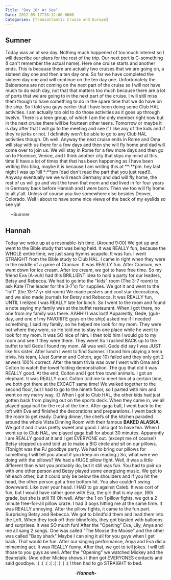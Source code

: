 ```yaml
---
Title: "Day 18: At Sea"
Date: 2012-05-17T18:12:00-0600
Categories: [Transatlantic Cruise and Europe]
---
```


## Sumner

Today was an at sea day. Nothing much happened of too much interest so I
will describe our plans for the rest of the trip. Our next port is
C-something (I can't remember the actual name). Here one cruise starts
and another ends. This is because there are actually two cruises that we
are going on, a sixteen day one and then a ten day one. So far we have
completed the sixteen day one and will continue on the ten day one.
Unfortunately the Baldersons are not coming on the next part of the
cruise so I will not have much to do each day, not that that matters too
much because there are a lot of ports that we are going to in the next
part of the cruise. I will still miss them though to have something to
do in the spare time that we do have on the ship. So I told you guys
earlier that I have been doing some Club HAL activities. I am actually
too old to do those activities as it goes up through twelve. There is a
teen group, of which I am the only member right now but in the next
cruise there will be fourteen other teens. Tomorrow or maybe it is day
after that I will go to the meeting and see if I like any of the kids
and if they're jerks or not. I definitely won't be able to go to any
Club HAL activities though. Oh well. Anyway the next cruise ends in Rome
and Oma will stay with us there for a few days and then she will fly
home and dad will come over to join us. We will stay in Rome for a few
more days and then go on to Florence, Venice, and I think another city
that slips my mind at this time (I have a lot of times that that has
been happening as I have been writing this blog, maybe it is because I
am writing this at **:**pm. hey last night I was up 'till \*:\*\*pm
[dad don't read the part that you just read]). Anyway eventually we we
will reach Germany and dad will fly home, the rest of us will go and
visit the town that mom and dad lived in for four years in Germany back
before Hannah and I were born. Then we too will fly home to all y'all.
Unless of course you live somewhere else besides Denver, Colorado. Well
I about to have some nice views of the back of my eyelids so see ya!

    \~Sumner

## Hannah

Today we woke up at a resonable-ish time. (Around 9:00) We got up and
went to the Bible study that was being held. It was REALLY fun, because
the WHOLE entire time, we just sang hymns acapelo. It was fun. I went
STRAIGHT from the Bible study to Club HAL. I came in right when they
were in the middle of a game of Cranium. It was REALLY fun. After
Cranium, we went down for ice cream. After ice cream, we got to have
free time. So my friend Eva (A-vuh) had this BRILLIENT idea to hold a
party for our leaders, Betsy and Rebecca. We had to go into the "kids"
room (The 3-7 room) to ask Kate (The leader for the 3-7's) for supplies.
We got it and went to the "loft" (the 13-17 yr old room) We made posters
and cool star decorations, and we also made journals for Betsy and
Rebecca. It was REALLY fun, UNTIL I relized I was REALLY late for lunch.
So I went to the room and found a note saying my family was at the
buffet restaurant. When I got there, no one from my family was there.
AAHH!! I was lost! Apparently, Gede, (guh-day, and one of my FAVORITE
guys on the ship) asked me if I needed something, I said my family, so
he helped me look for my mom. They were not where they were, so He told
me to stay in one place while he went to look for my mom. It was SO nice
of him. I then told him I would go to my room and see if they were
there. They were! So I rushed BACK up to the buffet to tell Gede I found
my mom. All was well. Gede did say I was JUST like his sister. After
lunch I went to find Sumner. I found him playing a tema trivia. his
team, (Just Sumner and Colton, age 10) failed and they only got 2 anwers
100% correct. After the team trivia was over I went with Oma and Colton
to watch the towel folding demonstration. The guy that did it was REALLY
good. At the end, Colton and I got free towel animals. I got an
elephant. It was REALLY cool. Colton told me to meet him at a certain
time, we both got there at the EXCACT same time! We walked together to
the second floor, but I had to go to the nineth floor, so I parted with
him and went on my merry way. :D When I got to Club HAL, the other kids
had just gotten back from playing out on the sports deck. When they came
in, we all played gaga ball for the rest of the time. After gaga ball, I
went back to the loft with Eva and finished the decorations and
preparations. I went back to the room to get ready. During dinner, the
chefs of the kitchen paraded around the whole Vista Dinning Room with
their famous **BAKED ALASKA**. We got it and it was pretty sweet and
good. I also got to have tea. When I went up to Club HAL, we played gaga
ball for about 30 minutes. Apparently I am REALLY good at it and I get
EVERYONE out. (except me of course!) Betsy stopped us and told us to
make a BIG circle and sit on our pillows. (Tonight was the PJ goodbye
party. We had to bring our pillows for something I will tell you about
if you keep on reading.) So, what were we doing with the pillows? We had
a HUGE pillow fight. Well, it was a little different than what you
probably do, but it still was fun. You had to pair up with one other
person and Betsy played some energizing music. We got to hit each other,
but it could only be below the shoulders and if you hit the head, the
other person got a free bottom hit. You also couldn't swing downward.
Like over your head. I HAD to go against Caleb. It was cort of fun, but
I would have rather gone with Eva, the girl that is my age. (6th grade,
but she is still 11) Oh well. After the 1 on 1 pillow fights, we got a 2
minute free-for-all pillow craze. I had 3 boys hitting me at the same
time. It was REALLY annoying. After the pillow fights, it came to the
fun part. Surprising Betsy and Rebecca. We got to blindfold them and
lead them into the Loft. When they took off their blindfolds, they got
blasted with balloons and surprises. It was SO much fun! After the
"Opening" Eva, Lily, Anya and me all sang 2 songs. One was called "The
Moose the Moose" and the other was called "Baby shark" Maybe I can sing
it all for you guys when I get back. That would be fun. After our
singing performance, Anya and Eva did a mimeming act. It was REALLY
funny. After that, we got to tell jokes. I will tell those to you guys
as well. After the "Opening" we watched Mickey and the Beanstalk. (And
other Mickey shows.) I then got EVERYONES contacts and said goodbye. :(
:( :( :( :( :( :( :( I then had to go STRAIGHT to bed.  


<div align="CENTER">

***-Hannah-***

</div>

